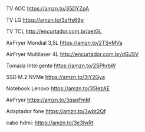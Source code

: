 TV AOC
https://amzn.to/35DYZpA

TV LG https://amzn.to/3zHs69p

TV TCL http://encurtador.com.br/aetGL

AirFryer Mondial 3,5L https://amzn.to/2TSvMVa

AirFryer Multilaser 4L http://encurtador.com.br/dGJSV

Tomada Inteligente https://amzn.to/2SPhrbW

SSD M.2 NVMe https://amzn.to/3iY2Gya

Notebook Lenovo https://amzn.to/35IezAE

AirFryer https://amzn.to/3qspFmM

Adaptador fone https://amzn.to/3wbt2Qf

cabo hdmi: https://amzn.to/3e3lwRt
